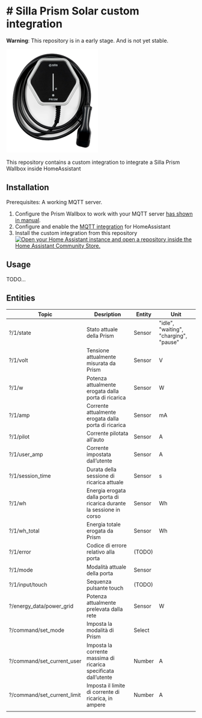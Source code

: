 #  # Silla Prism Solar custom integration

**Warning**: This repository is in a early stage. And is not yet stable.

![Silla Prism Solar](image.png)

This repository contains a custom integration to integrate a Silla Prism Wallbox inside HomeAssistant

## Installation

Prerequisites: A working MQTT server.

1) Configure the Prism Wallbox to work with your MQTT server  [has shown in manual](https://support.silla.industries/wp-content/uploads/2023/09/DOC-Prism_MQTT_Manual-rel.2.0_rev.-20220105-EN.pdf).
2) Configure and enable the [MQTT integration](https://www.home-assistant.io/integrations/mqtt/) for HomeAssistant
3) Install the custom integration from this repository [![Open your Home Assistant instance and open a repository inside the Home Assistant Community Store.](https://my.home-assistant.io/badges/hacs_repository.svg)](https://my.home-assistant.io/redirect/hacs_repository/?owner=Stefano+Pagnottelli&repository=https%3A%2F%2Fgithub.com%2Fpersuader72%2Fcustom-components.git&category=integration)

## Usage

TODO...

## Entities

| Topic                       | Desription                                                   | Entity | Unit                                   |
| --------------------------- | ------------------------------------------------------------ | ------ | -------------------------------------- |
| ?/1/state                   | Stato attuale della Prism                                    | Sensor | "idle", "waiting", "charging", "pause" |
| ?/1/volt                    | Tensione attualmente misurata da Prism                       | Sensor | V                                      |
| ?/1/w                       | Potenza attualmente erogata dalla porta di ricarica          | Sensor | W                                      |
| ?/1/amp                     | Corrente attualmente erogata dalla porta di ricarica         | Sensor | mA                                     |
| ?/1/pilot                   | Corrente pilotata all’auto                                   | Sensor | A                                      |
| ?/1/user_amp                | Corrente impostata dall’utente                               | Sensor | A                                      |
| ?/1/session_time            | Durata della sessione di ricarica attuale                    | Sensor | s                                      |
| ?/1/wh                      | Energia erogata dalla porta di ricarica durante la sessione in corso | Sensor | Wh                                     |
| ?/1/wh_total                | Energia totale erogata da Prism                              | Sensor | Wh                                     |
| ?/1/error                   | Codice di errore relativo alla porta                         | (TODO) |                                        |
| ?/1/mode                    | Modalità attuale della porta                                 | Sensor |                                        |
| ?/1/input/touch             | Sequenza pulsante touch                                      | (TODO) |                                        |
| ?/energy_data/power_grid    | Potenza attualmente prelevata dalla rete                     | Sensor | W                                      |
| ?/command/set_mode          | Imposta la modalità di Prism                                 | Select |                                        |
| ?/command/set_current_user  | Imposta la corrente massima di ricarica specificata dall’utente | Number | A                                      |
| ?/command/set_current_limit | Imposta il limite di corrente di ricarica, in ampere         | Number | A                                      |
|                             |                                                              |        |                                        |

